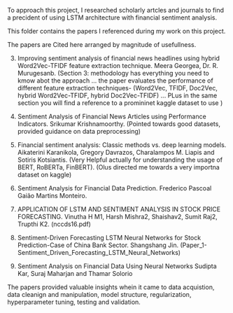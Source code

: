 To approach this project, I researched scholarly artcles and journals to find a precident of using LSTM architecture with financial sentiment analysis.

This folder contains the papers I referenced during my work on this project.

The papers are Cited here arranged by magnitude of usefullness.


3. Improving sentiment analysis of financial news headlines using hybrid Word2Vec-TFIDF feature extraction technique. Meera Georgea, Dr. R. Murugesanb. (Section 3: methodology has everything you need to kmow abot the approach ... the paper evaluates the performance of different feature extraction techniques- (Word2Vec, TFIDF, Doc2Vec, hybrid Word2Vec-TFIDF, hybrid Doc2Vec-TFIDF) ... PLus in the same section you will find a reference to a promininet kaggle dataset to use )

6. Sentiment Analysis of Financial News Articles using Performance Indicators. Srikumar Krishnamoorthy. (Pointed towards good datasets, provided guidance on data preprocessing)
7. Financial sentiment analysis: Classic methods vs. deep learning models. Aikaterini Karanikola, Gregory Davrazos, Charalampos M. Liapis and Sotiris Kotsiantis. (Very Helpful actually for understanding the usage of BERT, RoBERTa, FinBERT). (Olus directed me towards a very importna dataset on kaggle)

9996. Sentiment Analysis for Financial Data Prediction. Frederico Pascoal Gaião Martins Monteiro.
9997. APPLICATION OF LSTM AND SENTIMENT ANALYSIS IN STOCK PRICE FORECASTING. Vinutha H M1, Harsh Mishra2, Shaishav2, Sumit Raj2, Trupthi K2. (nccds16.pdf)
9998. Sentiment-Driven Forecasting LSTM Neural Networks for Stock Prediction-Case of China Bank Sector. Shangshang Jin. (Paper_1-Sentiment_Driven_Forecasting_LSTM_Neural_Networks)
9999.  Sentiment Analysis on Financial Data Using Neural Networks Sudipta Kar, Suraj Maharjan and Thamar Solorio

The papers provided valuable insights whein it came to data acquistion, data cleanign and manipulation, model structure, regularization, hyperparameter tuning, testing and validation.